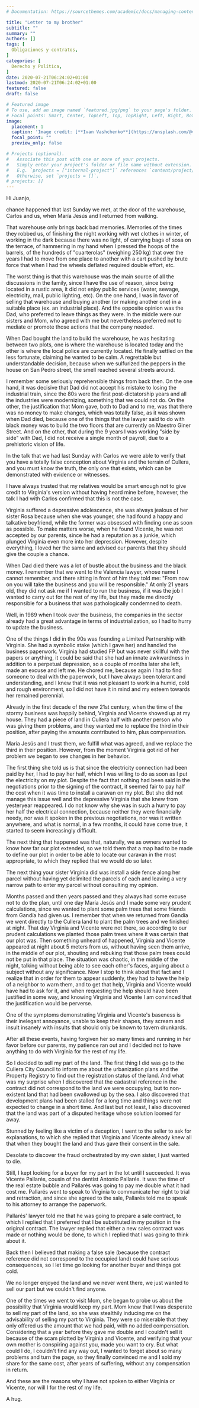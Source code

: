 ```yaml
---
# Documentation: https://sourcethemes.com/academic/docs/managing-content/

title: "Letter to my brother"
subtitle: ""
summary: ""
authors: []
tags: [
  Obligaciones y contratos,
]
categories: [
  Derecho y Política,
]
date: 2020-07-21T06:24:02+01:00
lastmod: 2020-07-21T06:24:02+01:00
featured: false
draft: false

# Featured image
# To use, add an image named `featured.jpg/png` to your page's folder.
# Focal points: Smart, Center, TopLeft, Top, TopRight, Left, Right, BottomLeft, Bottom, BottomRight.
image:
  placement: 1
  caption: 'Image credit: [**Ivan Vashchenko**](https://unsplash.com/@vashchenko?utm_source=unsplash&utm_medium=referral&utm_content=creditCopyText)'
  focal_point: ""
  preview_only: false

# Projects (optional).
#   Associate this post with one or more of your projects.
#   Simply enter your project's folder or file name without extension.
#   E.g. `projects = ["internal-project"]` references `content/project/deep-learning/index.md`.
#   Otherwise, set `projects = []`.
# projects: []
---
```


Hi Juanjo,

chance happened that last Sunday we met, at the door of the warehouse, Carlos and us, when María Jesús and I returned from walking.

That warehouse only brings back bad memories. Memories of the times they robbed us, of finishing the night working with wet clothes in winter, of working in the dark because there was no light, of carrying bags of sosa on the terrace, of hammering in my hand when I pressed the hoops of the barrels, of the hundreds of "cuarterolas" (weighing 250 kg) that over the years I had to move from one place to another with a cart pushed by brute force that when I had the wheels deflated required double effort, etc.

The worst thing is that this warehouse was the main source of all the discussions in the family, since I have the use of reason, since being located in a rustic area, it did not enjoy public services (water, sewage, electricity, mail, public lighting, etc). On the one hand, I was in favor of selling that warehouse and buying another (or making another one) in a suitable place (ex. an industrial place). And the opposite opinion was the Dad, who preferred to leave things as they were. In the middle were our sisters and Mom, who agreed with me but nevertheless preferred not to mediate or promote those actions that the company needed.

When Dad bought the land to build the warehouse, he was hesitating between two plots, one is where the warehouse is located today and the other is where the local police are currently located. He finally settled on the less fortunate, claiming he wanted to be calm. A regrettable but understandable decision, because when we sulfurized the peppers in the house on San Pedro street, the smell reached several streets around.

I remember some seriously reprehensible things from back then. On the one hand, it was decisive that Dad did not accept his mistake to losing the industrial train, since the 80s were the first post-dictatorship years and all the industries were modernizing, something that we could not do. On the other, the justification that Mom gave, both to Dad and to me, was that there was no money to make changes, which was totally false, as it was shown when Dad died, because one of the things that the lawyer said to do with black money was to build the two floors that are currently on Maestro Giner Street. And on the other, that during the 9 years I was working "side by side" with Dad, I did not receive a single month of payroll, due to a prehistoric vision of life.

In the talk that we had last Sunday with Carlos we were able to verify that you have a totally false conception about Virginia and the terrain of Cullera, and you must know the truth, the only one that exists, which can be demonstrated with evidence or witnesses.

I have always trusted that my relatives would be smart enough not to give credit to Virginia's version without having heard mine before, however, the talk I had with Carlos confirmed that this is not the case.

Virginia suffered a depressive adolescence, she was always jealous of her sister Rosa because when she was younger, she had found a happy and talkative boyfriend, while the former was obsessed with finding one as soon as possible. To make matters worse, when he found Vicente, he was not accepted by our parents, since he had a reputation as a junkie, which plunged Virginia even more into her depression. However, despite everything, I loved her the same and advised our parents that they should give the couple a chance.

When Dad died there was a lot of bustle about the business and the black money. I remember that we went to the Valencia lawyer, whose name I cannot remember, and there sitting in front of him they told me: "From now on you will take the business and you will be responsible." At only 21 years old, they did not ask me if I wanted to run the business, if it was the job I wanted to carry out for the rest of my life, but they made me directly responsible for a business that was pathologically condemned to death.

Well, in 1989 when I took over the business, the companies in the sector already had a great advantage in terms of industrialization, so I had to hurry to update the business.

One of the things I did in the 90s was founding a Limited Partnership with Virginia. She had a symbolic stake (which I gave her) and handled the business paperwork. Virginia had studied FP but was never skillful with the papers or anything, it could be said that she had an innate awkwardness in addition to a perpetual depression, so a couple of months later she left, made an excuse and left me. He chored me, because again I had to find someone to deal with the paperwork, but I have always been tolerant and understanding, and I knew that it was not pleasant to work in a humid, cold and rough environment, so I did not have it in mind and my esteem towards her remained perennial.

Already in the first decade of the new 21st century, when the time of the stormy business was happily behind, Virginia and Vicente showed up at my house. They had a piece of land in Cullera half with another person who was giving them problems, and they wanted me to replace the third in their position, after paying the amounts contributed to him, plus compensation.

María Jesús and I trust them, we fulfill what was agreed, and we replace the third in their position. However, from the moment Virginia got rid of her problem we began to see changes in her behavior.

The first thing she told us is that since the electricity connection had been paid by her, I had to pay her half, which I was willing to do as soon as I put the electricity on my plot. Despite the fact that nothing had been said in the negotiations prior to the signing of the contract, it seemed fair to pay half the cost when it was time to install a caravan on my plot. But she did not manage this issue well and the depressive Virginia that she knew from yesteryear reappeared. I do not know why she was in such a hurry to pay her half the electrical connection, because neither they were financially needy, nor was it spoken in the previous negotiations, nor was it written anywhere, and what is normal, in a few months, it could have come true, it started to seem increasingly difficult.

The next thing that happened was that, naturally, we as owners wanted to know how far our plot extended, so we told them that a map had to be made to define our plot in order to be able to locate our caravan in the most appropriate, to which they replied that we would do so later.

The next thing your sister Virginia did was install a side fence along her parcel without having yet delimited the parcels of each and leaving a very narrow path to enter my parcel without consulting my opinion.

Months passed and then years passed and they always had some excuse not to do the plan, until one day María Jesús and I made some very prudent calculations, since we wanted to plant some palm trees that some friends from Gandía had given us. I remember that when we returned from Gandía we went directly to the Cullera land to plant the palm trees and we finished at night. That day Virginia and Vicente were not there, so according to our prudent calculations we planted those palm trees where it was certain that our plot was. Then something unheard of happened, Virginia and Vicente appeared at night about 5 meters from us, without having seen them arrive, in the middle of our plot, shouting and rebuking that those palm trees could not be put in that place. The situation was chaotic, in the middle of the night, talking without being able to see each other's faces, arguing about a subject without any significance. Now I stop to think about that fact and I realize that in order for them to appear suddenly, they had to have the help of a neighbor to warn them, and to get that help, Virginia and Vicente would have had to ask for it, and when requesting the help should have been justified in some way, and knowing Virginia and Vicente I am convinced that the justification would be perverse.

One of the symptoms demonstrating Virginia and Vicente's baseness is their inelegant annoyance, unable to keep their shapes, they scream and insult insanely with insults that should only be known to tavern drunkards.

After all these events, having forgiven her so many times and running in her favor before our parents, my patience ran out and I decided not to have anything to do with Virginia for the rest of my life.

So I decided to sell my part of the land. The first thing I did was go to the Cullera City Council to inform me about the urbanization plans and the Property Registry to find out the registration status of the land. And what was my surprise when I discovered that the cadastral reference in the contract did not correspond to the land we were occupying, but to non-existent land that had been swallowed up by the sea. I also discovered that development plans had been stalled for a long time and things were not expected to change in a short time. And last but not least, I also discovered that the land was part of a disputed heritage whose solution loomed far away.

Stunned by feeling like a victim of a deception, I went to the seller to ask for explanations, to which she replied that Virginia and Vicente already knew all that when they bought the land and thus gave their consent in the sale.

Desolate to discover the fraud orchestrated by my own sister, I just wanted to die.

Still, I kept looking for a buyer for my part in the lot until I succeeded. It was Vicente Pallarés, cousin of the dentist Antonio Pallarés. It was the time of the real estate bubble and Pallarés was going to pay me double what it had cost me. Pallarés went to speak to Virginia to communicate her right to trial and retraction, and since she agreed to the sale, Pallarés told me to speak to his attorney to arrange the paperwork.

Pallarés' lawyer told me that he was going to prepare a sale contract, to which I replied that I preferred that I be substituted in my position in the original contract. The lawyer replied that either a new sales contract was made or nothing would be done, to which I replied that I was going to think about it.

Back then I believed that making a false sale (because the contract reference did not correspond to the occupied land) could have serious consequences, so I let time go looking for another buyer and things got cold.

We no longer enjoyed the land and we never went there, we just wanted to sell our part but we couldn't find anyone.

One of the times we went to visit Mom, she began to probe us about the possibility that Virginia would keep my part. Mom knew that I was desperate to sell my part of the land, so she was stealthily inducing me on the advisability of selling my part to Virginia. They were so miserable that they only offered us the amount that we had paid, with no added compensation. Considering that a year before they gave me double and I couldn't sell it because of the scam plotted by Virginia and Vicente, and verifying that your own mother is conspiring against you, made you want to cry. But what could I do, I couldn't find any way out, I wanted to forget about so many problems and turn the page, so they finally convinced me and I sold my share for the same cost, after years of suffering, without any compensation in return.

And these are the reasons why I have not spoken to either Virginia or Vicente, nor will I for the rest of my life.

A hug.
